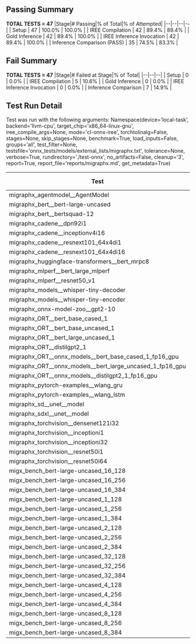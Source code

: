## Passing Summary

**TOTAL TESTS = 47**
|Stage|# Passing|% of Total|% of Attempted|
|--|--|--|--|
| Setup | 47 | 100.0% | 100.0% |
| IREE Compilation | 42 | 89.4% | 89.4% |
| Gold Inference | 42 | 89.4% | 100.0% |
| IREE Inference Invocation | 42 | 89.4% | 100.0% |
| Inference Comparison (PASS) | 35 | 74.5% | 83.3% |
## Fail Summary

**TOTAL TESTS = 47**
|Stage|# Failed at Stage|% of Total|
|--|--|--|
| Setup | 0 | 0.0% |
| IREE Compilation | 5 | 10.6% |
| Gold Inference | 0 | 0.0% |
| IREE Inference Invocation | 0 | 0.0% |
| Inference Comparison | 7 | 14.9% |
## Test Run Detail
Test was run with the following arguments:
Namespace(device='local-task', backend='llvm-cpu', target_chip='x86_64-linux-gnu', iree_compile_args=None, mode='cl-onnx-iree', torchtolinalg=False, stages=None, skip_stages=None, benchmark=True, load_inputs=False, groups='all', test_filter=None, testsfile='onnx_tests/models/external_lists/migraphx.txt', tolerance=None, verbose=True, rundirectory='./test-onnx', no_artifacts=False, cleanup='3', report=True, report_file='reports/migraphx.md', get_metadata=True)

| Test | Exit Status | Mean Benchmark Time (ms) | Notes |
|--|--|--|--|
| migraphx_agentmodel__AgentModel | compilation | None | |
| migraphx_bert__bert-large-uncased | PASS | 369.74350176751614 | |
| migraphx_bert__bertsquad-12 | compilation | None | |
| migraphx_cadene__dpn92i1 | PASS | 168.01012648890415 | |
| migraphx_cadene__inceptionv4i16 | PASS | 5356.65478805701 | |
| migraphx_cadene__resnext101_64x4di1 | PASS | 324.0579335639874 | |
| migraphx_cadene__resnext101_64x4di16 | PASS | 5214.112471789122 | |
| migraphx_huggingface-transformers__bert_mrpc8 | PASS | 380.06784208118916 | |
| migraphx_mlperf__bert_large_mlperf | Numerics | 416.0429996748765 | |
| migraphx_mlperf__resnet50_v1 | PASS | 92.04264268988652 | |
| migraphx_models__whisper-tiny-decoder | PASS | 31.585296672402 | |
| migraphx_models__whisper-tiny-encoder | Numerics | 511.42633706331253 | |
| migraphx_onnx-model-zoo__gpt2-10 | compilation | None | |
| migraphx_ORT__bert_base_cased_1 | PASS | 86.2342983794709 | |
| migraphx_ORT__bert_base_uncased_1 | PASS | 89.36409797105523 | |
| migraphx_ORT__bert_large_uncased_1 | PASS | 288.0662189175685 | |
| migraphx_ORT__distilgpt2_1 | PASS | 30.453581524931863 | |
| migraphx_ORT__onnx_models__bert_base_cased_1_fp16_gpu | Numerics | 99.90590997040272 | |
| migraphx_ORT__onnx_models__bert_large_uncased_1_fp16_gpu | Numerics | 252.40345609684786 | |
| migraphx_ORT__onnx_models__distilgpt2_1_fp16_gpu | Numerics | 307.72310867905617 | |
| migraphx_pytorch-examples__wlang_gru | PASS | 84.14167145060168 | |
| migraphx_pytorch-examples__wlang_lstm | PASS | 47.37886157300736 | |
| migraphx_sd__unet__model | import_model | None | |
| migraphx_sdxl__unet__model | import_model | None | |
| migraphx_torchvision__densenet121i32 | PASS | 1589.2855127652485 | |
| migraphx_torchvision__inceptioni1 | PASS | 191.2039713934064 | |
| migraphx_torchvision__inceptioni32 | PASS | 5390.887600680192 | |
| migraphx_torchvision__resnet50i1 | PASS | 85.21126813831783 | |
| migraphx_torchvision__resnet50i64 | PASS | 5014.84744126598 | |
| migx_bench_bert-large-uncased_16_128 | PASS | 2673.5434060295424 | |
| migx_bench_bert-large-uncased_16_256 | PASS | 4196.146662036577 | |
| migx_bench_bert-large-uncased_16_384 | Numerics | 5823.043081909418 | |
| migx_bench_bert-large-uncased_1_128 | PASS | 165.61546300848323 | |
| migx_bench_bert-large-uncased_1_256 | PASS | 273.2465395496951 | |
| migx_bench_bert-large-uncased_1_384 | PASS | 375.6087018797795 | |
| migx_bench_bert-large-uncased_2_128 | PASS | 388.1501592695713 | |
| migx_bench_bert-large-uncased_2_256 | PASS | 586.9482892254988 | |
| migx_bench_bert-large-uncased_2_384 | PASS | 864.6249199906985 | |
| migx_bench_bert-large-uncased_32_128 | PASS | 5003.43269482255 | |
| migx_bench_bert-large-uncased_32_256 | PASS | 8635.016708324352 | |
| migx_bench_bert-large-uncased_32_384 | Numerics | 11778.27941502134 | |
| migx_bench_bert-large-uncased_4_128 | PASS | 713.1939729054769 | |
| migx_bench_bert-large-uncased_4_256 | PASS | 1081.891263524691 | |
| migx_bench_bert-large-uncased_4_384 | PASS | 1551.9376769661903 | |
| migx_bench_bert-large-uncased_8_128 | PASS | 1308.2743100821972 | |
| migx_bench_bert-large-uncased_8_256 | PASS | 2241.847598304351 | |
| migx_bench_bert-large-uncased_8_384 | PASS | 2884.1954842209816 | |
